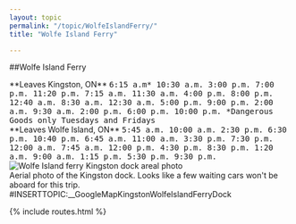 ```yaml
---
layout: topic
permalink: "/topic/WolfeIslandFerry/"
title: "Wolfe Island Ferry"

---
```


##Wolfe Island Ferry

<div class="floatleft">
**Leaves Kingston, ON**
<tt>
6:15 a.m*  10:30 a.m.  3:00 p.m.   7:00 p.m.  11:20 p.m.
7:15 a.m.  11:30 a.m.  4:00 p.m.   8:00 p.m.  12:40 a.m.
8:30 a.m.  12:30 a.m.  5:00 p.m.   9:00 p.m.   2:00 a.m.
9:30 a.m.    2:00 p.m.  6:00 p.m.  10:00 p.m.
 *Dangerous Goods only Tuesdays and Fridays
</tt>
</div>
<div class="floatleft prepend-1">
**Leaves Wolfe Island, ON**
<tt>
5:45 a.m.  10:00 a.m.   2:30 p.m.   6:30 p.m.  10:40 p.m.
6:45 a.m.  11:00 a.m.   3:30 p.m.   7:30 p.m.  12:00 a.m.
7:45 a.m.  12:00 p.m.   4:30 p.m.   8:30 p.m.   1:20 a.m.
9:00 a.m.   1:15 p.m.   5:30 p.m.   9:30 p.m.
</tt>
</div>
<img src="images/aerial/WolfeIslandFerryKingstonDockAerial.jpg" title="Wolfe Island ferry Kingston dock areal photo"><br>
Aerial photo of the Kingston dock.  Looks like a few waiting cars won't be aboard for this trip.

<div class="span-18">
#INSERTTOPIC:__GoogleMapKingstonWolfeIslandFerryDock
</div>

{% include routes.html %}
